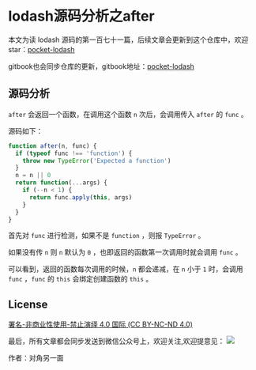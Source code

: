 # lodash源码分析之after

本文为读 lodash 源码的第一百七十一篇，后续文章会更新到这个仓库中，欢迎 star：[pocket-lodash](https://github.com/yeyuqiudeng/pocket-lodash)

gitbook也会同步仓库的更新，gitbook地址：[pocket-lodash](https://www.gitbook.com/book/yeyuqiudeng/pocket-lodash/details)

## 源码分析

`after` 会返回一个函数，在调用这个函数 `n` 次后，会调用传入 `after` 的 `func` 。

源码如下：

```javascript
function after(n, func) {
  if (typeof func !== 'function') {
    throw new TypeError('Expected a function')
  }
  n = n || 0
  return function(...args) {
    if (--n < 1) {
      return func.apply(this, args)
    }
  }
}
```

首先对 `func` 进行检测，如果不是 `function` ，则报 `TypeError` 。

如果没有传 `n` 则 `n` 默认为 `0` ，也即返回的函数第一次调用时就会调用 `func` 。

可以看到，返回的函数每次调用的时候，`n` 都会递减，在 `n` 小于 `1` 时，会调用 `func` ，`func` 的 `this` 会绑定创建函数的 `this` 。

## License

[署名-非商业性使用-禁止演绎 4.0 国际 (CC BY-NC-ND 4.0)](http://creativecommons.org/licenses/by-nc-nd/4.0/)

最后，所有文章都会同步发送到微信公众号上，欢迎关注,欢迎提意见：  ![](https://raw.githubusercontent.com/yeyuqiudeng/resource/master/images/qrcode_front-end-article.jpg) 

作者：对角另一面 